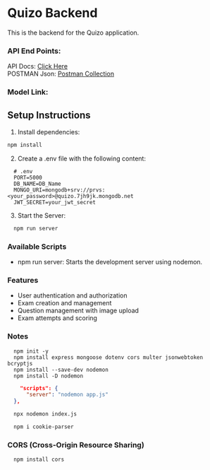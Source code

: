 # Quizo Backend

This is the backend for the Quizo application.

### API End Points:
API Docs: [Click Here](./materials/api_docs.md)   
POSTMAN Json: [Postman Collection](./materials/Quizo.postman_collection.json)

### Model Link: 
[]()

## Setup Instructions

1. Install dependencies:  

```sh
npm install
```

2. Create a .env file with the following content:

```shell
  # .env
  PORT=5000
  DB_NAME=DB_Name
  MONGO_URI=mongodb+srv://prvs:<your_password>@quizo.7jh9jk.mongodb.net
  JWT_SECRET=your_jwt_secret
```
3. Start the Server:

```sh
  npm run server
```

### Available Scripts
* npm run server: Starts the development server using nodemon.


### Features
* User authentication and authorization
* Exam creation and management
* Question management with image upload
* Exam attempts and scoring


### Notes
```shell
  npm init -y 
  npm install express mongoose dotenv cors multer jsonwebtoken bcryptjs
  npm install --save-dev nodemon
  npm install -D nodemon
```


```json
    "scripts": {
      "server": "nodemon app.js"
  },
```

```sh
  npx nodemon index.js
```
```sh
  npm i cookie-parser
 ```
### CORS (Cross-Origin Resource Sharing)

```shell
  npm install cors
```